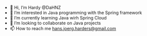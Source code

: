 - 👋 Hi, I’m Hardy @DaHNZ
- 👀 I’m interested in Java programming with the Spring framework
- 🌱 I’m currently learning Java wirh Spring Cloud
- 💞️ I’m looking to collaborate on Java projects
- 📫 How to reach me hans.joerg.harders@gmail.com

<!---
DaHNZ/DaHNZ is a ✨ special ✨ repository because its `README.md` (this file) appears on your GitHub profile.
You can click the Preview link to take a look at your changes.
--->
